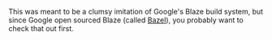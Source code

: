 This was meant to be a clumsy imitation of Google's Blaze build system,
but since Google open sourced Blaze (called [Bazel](http://bazel.io/)),
you probably want to check that out first.
